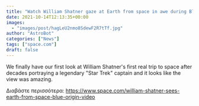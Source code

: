 ```yaml
---
title: "Watch William Shatner gaze at Earth from space in awe during Blue Origin's launch (video)"
date: 2021-10-14T12:13:35+00:00
images:
  - "images/post/hagLeU2nmo8SdewF2R7tTf.jpg"
author: "AstroBot"
categories: ["News"]
tags: ["space.com"]
draft: false
---
```


We finally have our first look at William Shatner's first real trip to space after decades portraying a legendary "Star Trek" captain and it looks like the view was amazing. 

Διαβάστε περισσότερα: https://www.space.com/william-shatner-sees-earth-from-space-blue-origin-video
